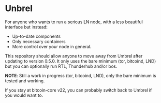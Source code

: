 # Unbrel

For anyone who wants to run a serious LN node, with a less beautiful interface but instead:
- Up-to-date components
- Only necessary containers
- More control over your node in general.

This repository should allow anyone to move away from Umbrel after updating to version 0.5.0. It only uses the bare minimum (tor, bitcoind, LND) but you can optionally run RTL, Thunderhub and/or bos.

**NOTE**: Still a work in progress (tor, bitcoind, LND), only the bare minimum is tested and working. 

If you stay at bitcoin-core v22, you can probably switch back to Umbrel if you would want to.